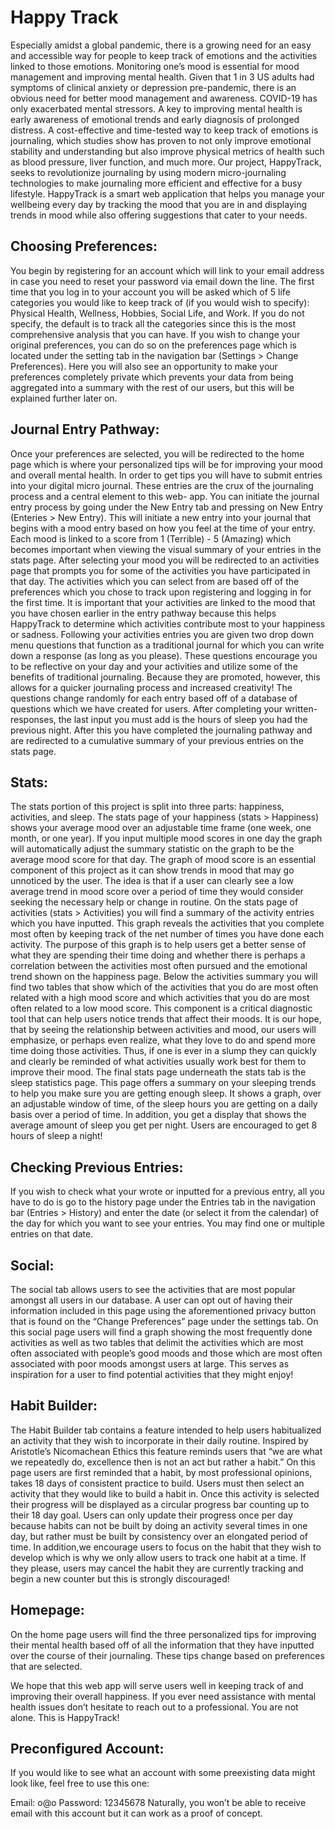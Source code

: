 # Happy Track
Especially amidst a global pandemic, there is a growing need for an easy and accessible way for people to keep track of emotions and the activities linked to those emotions.
Monitoring one’s mood is essential for mood management and improving mental health. Given that 1 in 3 US adults had symptoms of clinical anxiety or depression pre-pandemic,
there is an obvious need for better mood management and awareness. COVID-19 has only exacerbated mental stressors. A key to improving mental health is early awareness of
emotional trends and early diagnosis of prolonged distress. A cost-effective and time-tested way to keep track of emotions is journaling, which studies show has proven to not
only improve emotional stability and understanding but also improve physical metrics of health such as blood pressure, liver function, and much more. Our project, HappyTrack,
seeks to revolutionize journaling by using modern micro-journaling technologies to make journaling more efficient and effective for a busy lifestyle. HappyTrack is a smart web
application that helps you manage your wellbeing every day by tracking the mood that you are in and displaying trends in mood while also offering suggestions that cater to your
needs.

## Choosing Preferences:
You begin by registering for an account which will link to your email address in case you need to reset your password via email down the line. The first time that you log in to
your account you will be asked which of 5 life categories you would like to keep track of (if you would wish to specify): Physical Health, Wellness, Hobbies, Social Life, and
Work. If you do not specify, the default is to track all the categories since this is the most comprehensive analysis that you can have. If you wish to change your original
preferences, you can do so on the preferences page which is located under the setting tab in the navigation bar (Settings > Change Preferences). Here you will also see an
opportunity to make your preferences completely private which prevents your data from being aggregated into a summary with the rest of our users, but this will be explained
further later on.

## Journal Entry Pathway:
Once your preferences are selected, you will be redirected to the home page which is where your personalized tips will be for improving your mood and overall mental health.
In order to get tips you will have to submit entries into your digital micro journal. These entries are the crux of the journaling process and a central element to
this web- app. You can initiate the journal entry process by going under the New Entry tab and pressing on New Entry (Enteries > New Entry). This will initiate a new
entry into your journal that begins with a mood entry based on how you feel at the time of your entry. Each mood is linked to a score from 1 (Terrible) - 5 (Amazing)
which becomes important when viewing the visual summary of your entries in the stats page. After selecting your mood you will be redirected to an activities page that
prompts you for some of the activities you have participated in that day. The activities which you can select from are based off of the preferences which you chose to
track upon registering and logging in for the first time. It is important that your activities are linked to the mood that you have chosen earlier in the entry pathway
because this helps HappyTrack to determine which activities contribute most to your happiness or sadness. Following your activities entries you are given two drop down
menu questions that function as a traditional journal for which you can write down a response (as long as you please). These questions encourage you to be reflective on
your day and your activities and utilize some of the benefits of traditional journaling. Because they are promoted, however, this allows for a quicker journaling process
and increased creativity! The questions change randomly for each entry based off of a database of questions which we have created for users. After completing your
written-responses, the last input you must add is the hours of sleep you had the previous night. After this you have completed the journaling pathway and are redirected
to a cumulative summary of your previous entries on the stats page.

## Stats:
The stats portion of this project is split into three parts: happiness, activities, and sleep. The stats page of your happiness (stats > Happiness) shows your average
mood over an adjustable time frame (one week, one month, or one year). If you input multiple mood scores in one day the graph will automatically adjust the summary
statistic on the graph to be the average mood score for that day. The graph of mood score is an essential component of this project as it can show trends in mood that
may go unnoticed by the user. The idea is that if a user can clearly see a low average trend in mood score over a period of time they would consider seeking the
necessary help or change in routine. On the stats page of activities (stats > Activities) you will find a summary of the activity entries which you have inputted.
This graph reveals the activities that you complete most often by keeping track of the net number of times you have done each activity. The purpose of this graph is
to help users get a better sense of what they are spending their time doing and whether there is perhaps a correlation between the activities most often pursued and
the emotional trend shown on the happiness page. Below the activities summary you will find two tables that show which of the activities that you do are most often
related with a high mood score and which activities that you do are most often related to a low mood score. This component is a critical diagnostic tool that can help
users notice trends that affect their moods. It is our hope, that by seeing the relationship between activities and mood, our users will emphasize, or perhaps even
realize, what they love to do and spend more time doing those activities. Thus, if one is ever in a slump they can quickly and clearly be reminded of what activities
usually work best for them to improve their mood. The final stats page underneath the stats tab is the sleep statistics page. This page offers a summary on your
sleeping trends to help you make sure you are getting enough sleep. It shows a graph, over an adjustable window of time, of the sleep hours you are getting on a daily
basis over a period of time. In addition, you get a display that shows the average amount of sleep you get per night. Users are encouraged to get 8 hours of sleep a night!

## Checking Previous Entries:
If you wish to check what your wrote or inputted for a previous entry, all you have to do is go to the history page under the Entries tab in the navigation
bar (Entries > History) and enter the date (or select it from the calendar) of the day for which you want to see your entries. You may find one or multiple
entries on that date.

## Social:
The social tab allows users to see the activities that are most popular amongst all users in our database. A user can opt out of having their information
included in this page using the aforementioned privacy button that is found on the “Change Preferences” page under the settings tab. On this social page users
will find a graph showing the most frequently done activities as well as two tables that delimit the activities which are most often associated with people’s
good moods and those which are most often associated with poor moods amongst users at large. This serves as inspiration for a user to find potential activities
that they might enjoy!

## Habit Builder:
The Habit Builder tab contains a feature intended to help users habitualized an activity that they wish to incorporate in their daily routine.
Inspired by Aristotle’s Nicomachean Ethics this feature reminds users that “we are what we repeatedly do, excellence then is not an act but rather a habit.”
On this page users are first reminded that a habit, by most professional opinions, takes 18 days of consistent practice to build. Users must then select an
activity that they would like to build a habit in. Once this activity is selected their progress will be displayed as a circular progress bar counting up to their
18 day goal. Users can only update their progress once per day because habits can not be built by doing an activity several times in one day, but rather must be
built by consistency over an elongated period of time. In addition,we encourage users to focus on the habit that they wish to develop which is why we only allow
users to  track one habit at a time. If they please, users may cancel the habit they are currently tracking and begin a new counter but this is strongly discouraged!

## Homepage:
On the home page users will find the three personalized tips for improving their mental health based off of all the information that they have inputted over the
course of their journaling. These tips change based on preferences that are selected.

We hope that this web app will serve users well in keeping track of and improving their overall happiness. If you ever need assistance with mental health issues don’t
hesitate to reach out to a professional. You are not alone. This is HappyTrack!

## Preconfigured Account:
If you would like to see what an account with some preexisting data might look like, feel free to use this one:

Email: o@o
Password: 12345678
Naturally, you won’t be able to receive email with this account but it can work as a proof of concept.
